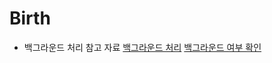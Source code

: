 # Birth

* 백그라운드 처리 참고 자료
[백그라운드 처리](https://woochan-dev.tistory.com/28)
[백그라운드 여부 확인](https://woochan-dev.tistory.com/30?category=770183)
